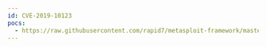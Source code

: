 ```yaml
---
id: CVE-2019-10123
pocs:
  - https://raw.githubusercontent.com/rapid7/metasploit-framework/master/modules/exploits/windows/misc/ais_esel_server_rce.rb
---
```

